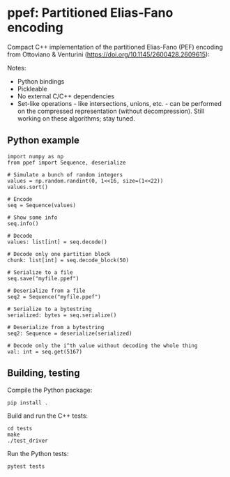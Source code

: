 # ppef: Partitioned Elias-Fano encoding

Compact C++ implementation of the partitioned Elias-Fano (PEF) encoding from Ottoviano & Venturini (https://doi.org/10.1145/2600428.2609615):

Notes:
 - Python bindings
 - Pickleable
 - No external C/C++ dependencies
 - Set-like operations - like intersections, unions, etc. - can be performed on the compressed representation (without decompression). Still working on these algorithms; stay tuned.

## Python example

```
import numpy as np
from ppef import Sequence, deserialize

# Simulate a bunch of random integers
values = np.random.randint(0, 1<<16, size=(1<<22))
values.sort()

# Encode
seq = Sequence(values)

# Show some info
seq.info()

# Decode
values: list[int] = seq.decode()

# Decode only one partition block
chunk: list[int] = seq.decode_block(50)

# Serialize to a file
seq.save("myfile.ppef")

# Deserialize from a file
seq2 = Sequence("myfile.ppef")

# Serialize to a bytestring
serialized: bytes = seq.serialize()

# Deserialize from a bytestring
seq2: Sequence = deserialize(serialized)

# Decode only the i^th value without decoding the whole thing
val: int = seq.get(5167)
```

## Building, testing

Compile the Python package:
```
pip install .
```

Build and run the C++ tests:
```
cd tests
make
./test_driver
```

Run the Python tests:
```
pytest tests
```
